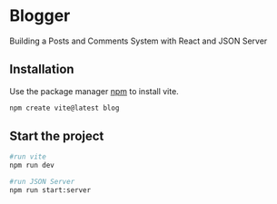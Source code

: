 # Blogger

Building a Posts and Comments System with React and JSON Server

## Installation

Use the package manager [npm](https://nodejs.org/en/download) to install vite.

```bash
npm create vite@latest blog
```

## Start the project

```bash
#run vite
npm run dev

#run JSON Server
npm run start:server
